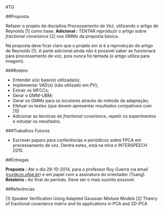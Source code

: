 #TG


##Proposta

Refazer o projeto da disciplina *Processamento de Voz*, utilizando o artigo de
Reynolds [1] como base.
**Adicional :** TENTAR reproduzir o artigo sobre *fractional covariance* [2] nos
GMMs da proposta básica.

Na proposta deve ficar claro que o projeto em si é a reprodução do artigo de
Reynolds [1]. A parte adicional ainda não é possível saber se funcionará para
processamento de voz, pois nunca foi tentada (o artigo utiliza para imagem).

###Roteiro

- Entender a(s) base(s) utilizada(s);
- Implementar VAD(s) (não utilizado em *PV*);
- Extrair os MFCCs;
- Gerar o GMM-UBM;
- Gerar os GMMs para os locutores através do método de adaptação;
- Efetuar os testes (que devem apresentar resultados compatíveis com [1])
- Adicionar as técnicas de *fractional covariance*, repetir os experimentos e
estudar os resultados.

###Trabalhos Futuros

- Escrever papers para conferências e periódicos sobre FPCA em processamento de
voz. Dentre estes, está na mira o INTERSPEECH 2015.


##Entregas

**Proposta :** Até o dia 29-10-2014, para o professor Ruy Guerra via email
(ruy@cin.ufpe.br) e em papel com a assinatura do orientador (Tsang).
**Relatório :** Ao final do período. Deve ser o mais sucinto possível.


##Referências

[1] Speaker Verification Using Adapted Gaussian Mixture Models
[2] Theory of fractional covariance matrix and its applications in PCA and 2D-PCA